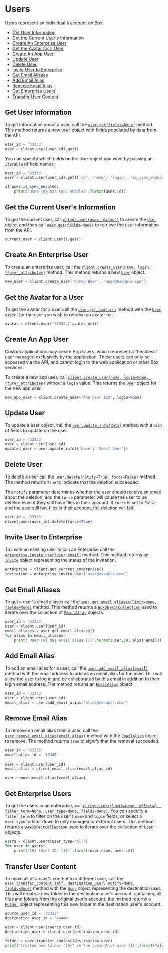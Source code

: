 Users
=====

Users represent an individual's account on Box.

<!-- START doctoc generated TOC please keep comment here to allow auto update -->
<!-- DON'T EDIT THIS SECTION, INSTEAD RE-RUN doctoc TO UPDATE -->


- [Get User Information](#get-user-information)
- [Get the Current User's Information](#get-the-current-users-information)
- [Create An Enterprise User](#create-an-enterprise-user)
- [Get the Avatar for a User](#get-the-avatar-for-a-user)
- [Create An App User](#create-an-app-user)
- [Update User](#update-user)
- [Delete User](#delete-user)
- [Invite User to Enterprise](#invite-user-to-enterprise)
- [Get Email Aliases](#get-email-aliases)
- [Add Email Alias](#add-email-alias)
- [Remove Email Alias](#remove-email-alias)
- [Get Enterprise Users](#get-enterprise-users)
- [Transfer User Content](#transfer-user-content)

<!-- END doctoc generated TOC please keep comment here to allow auto update -->

Get User Information
--------------------

To get information about a user, call the [`user.get(fields=None)`][object_get] method.  This method returns a new
[`User`][user_class] object with fields populated by data from the API.

```python
user_id = '33333'
user = client.user(user_id).get()
```

You can specify which fields on the `User` object you want by passing an `Iterable` of field names:

```python
user_id = '33333'
user = client.user(user_id).get(['id', 'name', 'login', 'is_sync_enabled'])

if user.is_sync_enabled:
    print('User {0} has sync enabled'.format(user.id))
```

[object_get]: https://box-python-sdk.readthedocs.io/en/latest/boxsdk.object.html#boxsdk.object.base_object.BaseObject.get
[user_class]: https://box-python-sdk.readthedocs.io/en/latest/boxsdk.object.html#boxsdk.object.user.User

Get the Current User's Information
----------------------------------

To get the current user, call [`client.user(user_id='me')`][user_init] to create the [`User`][user_class] object and
then call [`user.get(fields=None)`][object_get] to retrieve the user information from the API.

```python
current_user = client.user().get()
```

[user_init]: https://box-python-sdk.readthedocs.io/en/latest/boxsdk.client.html#boxsdk.client.client.Client.user

Create An Enterprise User
-------------------------

To create an enterprise user, call the [`client.create_user(name, login, **user_attributes)`][create_user] method.
This method returns a new [`User`][user_class] object.

```python
new_user = client.create_user('Dummy User', 'user@example.com')
```

[create_user]: https://box-python-sdk.readthedocs.io/en/latest/boxsdk.client.html#boxsdk.client.client.Client.create_user

Get the Avatar for a User
-------------------------

To get the avatar for a user call the [`user.get_avatar()`][get_avatar] method with the [`User`][user_class] 
object for the user you wish to retrieve an avatar for.

```python
avatar = client.user('33333').avatar_url()
```

[get_avatar]: https://box-python-sdk.readthedocs.io/en/latest/boxsdk.client.html#boxsdk.user.User.get_avatar

Create An App User
------------------

Custom applications may create App Users, which represent a "headless" user managed exclusively by the application.
These users can only be accessed via the API, and cannot login to the web application or other Box services.

To create a new app user, call [`client.create_user(name, login=None, **user_attributes)`][create_user] without a
`login` value.  This returns the [`User`][user_class] object for the new app user.

```python
new_app_user = client.create_user('App User 123', login=None)
```

Update User
-----------

To update a user object, call the [`user.update_info(data)`][update_info] method with a `dict` of fields to update
on the user.

```python
user_id = '33333'
user = client.user(user_id)
updated_user = user.update_info({'name': 'Smart User'})
```

[update_info]: https://box-python-sdk.readthedocs.io/en/latest/boxsdk.object.html#boxsdk.object.base_object.BaseObject.update_info

Delete User
-----------

To delete a user call the [`user.delete(notify=True, force=False)`][delete] method.  The method returns `True` to
indicate that the deletion succeeded.

The `notify` parameter determines whether the user should receive an email about the deletion,
and the `force` parameter will cause the user to be deleted even if they still have files in their account.  If `force`
is set to `False` and the user still has files in their account, the deletion will fail.

```python
user_id = '33333'
client.user(user_id).delete(force=True)
```

[delete]: https://box-python-sdk.readthedocs.io/en/latest/boxsdk.object.html#boxsdk.object.user.User.delete

Invite User to Enterprise
-------------------------

To invite an existing user to join an Enterprise call the [`enterprise.invite_user(user_email)`][invite_user] method.  This
method returns an [`Invite`][invite_class] object representing the status of the invitation.

```python
enterprise = client.get_current_enterprise()
invitation = enterprise.invite_user('user@example.com')
```

[invite_user]: https://box-python-sdk.readthedocs.io/en/latest/boxsdk.object.html#boxsdk.object.enterprise.Enterprise.invite_user
[invite_class]: https://box-python-sdk.readthedocs.io/en/latest/boxsdk.object.html#boxsdk.object.invite.Invite

Get Email Aliases
-----------------

To get a user's email aliases call the [`user.get_email_aliases(limit=None, fields=None)`][get_email_aliases] method.
This method returns a [`BoxObjectCollection`][box_object_collection] used to iterate over the collection of
[`EmailAlias`][email_alias_class] objects.

```python
user_id = '33333'
user = client.user(user_id)
email_aliases = user.get_email_aliases()
for alias in email_aliases:
    print('User {0} has email alias {1}'.format(user.id, alias.email))
```

[get_email_aliases]: https://box-python-sdk.readthedocs.io/en/latest/boxsdk.object.html#boxsdk.object.user.User.get_email_aliases
[box_object_collection]: https://box-python-sdk.readthedocs.io/en/latest/boxsdk.pagination.box_object_collection.BoxObjectCollection
[email_alias_class]: https://box-python-sdk.readthedocs.io/en/latest/boxsdk.object.html#boxsdk.object.email_alias.EmailAlias

Add Email Alias
---------------

To add an email alias for a user, call the [`user.add_email_alias(email)`][add_email_alias] method with the email
address to add as an email alias for the user.  This will allow the user to log in and be collaborated by this email
in addition to their login email address.  The method returns an [`EmailAlias`][email_alias_class] object.

```python
user_id = '33333'
user = client.user(user_id)
email_alias = user.add_email_alias('alias@example.com')
```

[add_email_alias]: https://box-python-sdk.readthedocs.io/en/latest/boxsdk.object.html#boxsdk.object.user.User.add_email_alias

Remove Email Alias
------------------

To remove an email alias from a user, call the [`user.remove_email_alias(email_alias)`][remove_email_alias] method with
the [`EmailAlias`][email_alias_class] object to remove.  The method returns `True` to signify that the removal succeeded.

```python
user_id = '33333'
email_alias_id = '12345'

user = client.user(user_id)
email_alias = client.email_alias(email_alias_id)

user.remove_email_alias(email_alias)
```

[remove_email_alias]: https://box-python-sdk.readthedocs.io/en/latest/boxsdk.object.html#boxsdk.object.user.User.remove_email_alias

Get Enterprise Users
--------------------

To get the users in an enterprise, call
[`client.users(limit=None, offset=0, filter_term=None, user_type=None, fields=None)`][get_users].  You can specify
a `filter_term` to filter on the user's `name` and `login` fields, or select a `user_type` to filter down to only
managed or external users.  This method returns a [`BoxObjectCollection`][box_object_collection] used to iterate over
the collection of [`User`][user_class] objects.

```python
users = client.users(user_type='all')
for user in users:
    print('{0} (User ID: {1})'.format(user.name, user.id))
```

[get_users]: https://box-python-sdk.readthedocs.io/en/latest/boxsdk.client.html#boxsdk.client.client.Client.users

Transfer User Content
---------------------

To move all of a user's content to a different user, call the
[`user.transfer_content(self, destination_user, notify=None, fields=None)`][transfer_content] method with the
[`User`][user_class] object representing the destination user.  This will create a new folder in the destination user's
account, containing all files and folders from the original user's account; the method returns a
[`Folder`][folder_class] object representing this new folder in the destination user's account.

```python
source_user_id = '33333'
destination_user_id = '44444'

user = client.user(source_user_id)
destination_user = client.user(destination_user_id)

folder = user.transfer_content(destination_user)
print('Created new folder "{0}" in the account of user {1}'.format(folder.name, destination_user.id))
```

[transfer_content]: https://box-python-sdk.readthedocs.io/en/latest/boxsdk.object.html#boxsdk.object.user.User.transfer_content
[folder_class]: https://box-python-sdk.readthedocs.io/en/latest/boxsdk.object.html#boxsdk.object.folder.Folder

